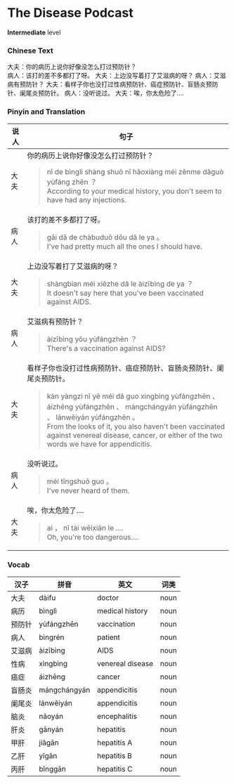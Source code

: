 # The Disease Podcast
**Intermediate** level
### Chinese Text
大夫：你的病历上说你好像没怎么打过预防针？<br />病人：该打的差不多都打了呀。
大夫：上边没写着打了艾滋病的呀？
病人：艾滋病有预防针？
大夫：看样子你也没打过性病预防针、癌症预防针、盲肠炎预防针、阑尾炎预防针。
病人：没听说过。
大夫：唉，你太危险了....

### Pinyin and Translation
|说人|句子|
|----|----|
|大夫|你的病历上说你好像没怎么打过预防针？<blockquote>nǐ de bìnglì shàng shuō nǐ hǎoxiàng méi zěnme dǎguò yùfáng zhēn ？<br />According to your medical history, you don't seem to have had any injections.</blockquote>|
|病人|该打的差不多都打了呀。<blockquote>gāi dǎ de chàbuduō dōu dǎ le ya 。<br />I've had pretty much all the ones I should have.</blockquote>|
|大夫|上边没写着打了艾滋病的呀？<blockquote>shàngbian méi xiězhe dǎ le àizībìng de ya ？<br />It doesn't say here that you've been vaccinated against AIDS.</blockquote>|
|病人|艾滋病有预防针？<blockquote>àizībìng yǒu yùfángzhēn ？<br />There's a vaccination against AIDS?</blockquote>|
|大夫|看样子你也没打过性病预防针、癌症预防针、盲肠炎预防针、阑尾炎预防针。<blockquote>kàn yàngzi nǐ yě méi dǎ guo xìngbìng yùfángzhēn 、 áizhēng yùfángzhēn 、 mángchángyán yùfángzhēn 、 lánwěiyán yùfángzhēn 。<br />From the looks of it, you also haven't been vaccinated against venereal disease, cancer, or either of the two words we have for appendicitis.</blockquote>|
|病人|没听说过。<blockquote>méi tīngshuō guo 。<br />I've never heard of them.</blockquote>|
|大夫|唉，你太危险了....<blockquote>ai ， nǐ tài wēixiǎn le ....<br />Oh, you're too dangerous....</blockquote>|
### Vocab
|汉子|拼音|英文|词类|
|----|----|----|----|
|大夫|dàifu|doctor|noun|
|病历|bìnglì|medical history|noun|
|预防针|yùfángzhēn|vaccination|noun|
|病人|bìngrén|patient|noun|
|艾滋病|àizībìng|AIDS|noun|
|性病|xìngbìng|venereal disease|noun|
|癌症|áizhēng|cancer|noun|
|盲肠炎|mángchángyán|appendicitis|noun|
|阑尾炎|lánwěiyán|appendicitis|noun|
|脑炎|nǎoyán|encephalitis|noun|
|肝炎|gānyán|hepatitis|noun|
|甲肝|jiǎgān|hepatitis A|noun|
|乙肝|yǐgān|hepatitis B|noun|
|丙肝|bǐnggān|hepatitis C|noun|